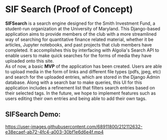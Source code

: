 # SIF Search (Proof of Concept)
<b>SIFSearch</b> is a search engine designed for the Smith Investment Fund, a student-run organization at the University of Maryland. This Django-based application aims to provide members of the club with a more streamlined way of searching for quantitative finance related material, whether it be articles, Jupyter notebooks, and past projects that club members have completed. It accomplishes this by interfacing with Algolia's Search API to enable users to make quick searches for the forms of media they have uploaded onto this site.
<br/>
As of now, a basic <b>MVP</b> of the application has been created. Users are able to upload media in the form of links and different file types (pdfs, jpeg, etc) and search for the uploaded entries, which are stored in the Django Admin database. Along with a search bar to make queries, this UI for this application includes a refinement list that filters search entries based on their selected tags. In the future, we hope to implement features such as users editing their own entries and being able to add their own tags.
## SIFSearch Demo:
https://user-images.githubusercontent.com/68911800/212112632-e38ecaef-ab72-4fc4-a003-30bf1e6d6e4f.mp4



